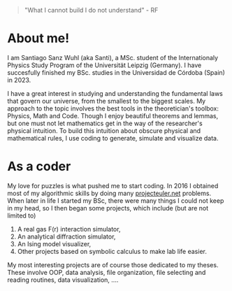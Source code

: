 >"What I cannot build I do not understand" - RF

# About me! 

I am Santiago Sanz Wuhl (aka Santi), a MSc. student of the Internationaly Physics Study Program of the Universität Leipzig (Germany). 
I have succesfully finished my BSc. studies in the Universidad de Córdoba (Spain) in 2023.

I have a great interest in studying and understanding the fundamental laws that govern our universe, from the smallest to the biggest scales. 
My approach to the topic involves the best tools in the theoretician's toolbox: Physics, Math and Code. Though I enjoy beautiful theorems and lemmas, but one must not 
let mathematics get in the way of the researcher's physical intuition. To build this intuition about obscure physical and mathematical rules, I use coding to 
generate, simulate and visualize data.

# As a coder

My love for puzzles is what pushed me to start coding. In 2016 I obtained most of my algorithmic skills by doing many [projecteuler.net](projecteuler.net) problems. 
When later in life I started my BSc, there were many things I could not keep in my head, so I then began some projects, which include (but are not limited to)
1. A real gas F(r) interaction simulator,
2. An analytical diffraction simulator,
3. An Ising model visualizer,
4. Other projects  based on symbolic calculus to make lab life easier.

My most interesting projects are of course those dedicated to my theses. These involve OOP, data analysis, file organization, file selecting and reading routines, 
data visualization, .... 

<!---
ssanzwuhl/ssanzwuhl is a ✨ special ✨ repository because its `README.md` (this file) appears on your GitHub profile.
You can click the Preview link to take a look at your changes.
--->
